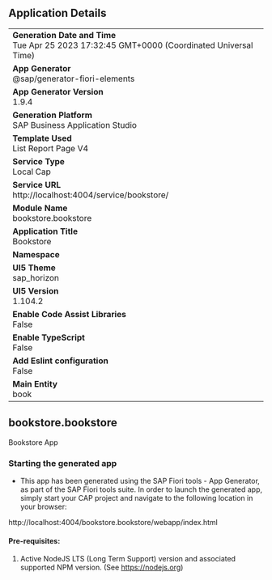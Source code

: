 ## Application Details
|               |
| ------------- |
|**Generation Date and Time**<br>Tue Apr 25 2023 17:32:45 GMT+0000 (Coordinated Universal Time)|
|**App Generator**<br>@sap/generator-fiori-elements|
|**App Generator Version**<br>1.9.4|
|**Generation Platform**<br>SAP Business Application Studio|
|**Template Used**<br>List Report Page V4|
|**Service Type**<br>Local Cap|
|**Service URL**<br>http://localhost:4004/service/bookstore/
|**Module Name**<br>bookstore.bookstore|
|**Application Title**<br>Bookstore|
|**Namespace**<br>|
|**UI5 Theme**<br>sap_horizon|
|**UI5 Version**<br>1.104.2|
|**Enable Code Assist Libraries**<br>False|
|**Enable TypeScript**<br>False|
|**Add Eslint configuration**<br>False|
|**Main Entity**<br>book|

## bookstore.bookstore

Bookstore App

### Starting the generated app

-   This app has been generated using the SAP Fiori tools - App Generator, as part of the SAP Fiori tools suite.  In order to launch the generated app, simply start your CAP project and navigate to the following location in your browser:

http://localhost:4004/bookstore.bookstore/webapp/index.html

#### Pre-requisites:

1. Active NodeJS LTS (Long Term Support) version and associated supported NPM version.  (See https://nodejs.org)


